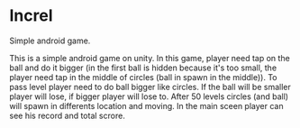 # Increl
Simple android game.

This is a simple android game on unity. In this game, player need tap on the ball and do it bigger (in the first ball is hidden because it's too small, the player need tap in the middle of circles (ball in spawn in the middle)). To pass level player need to do ball bigger like circles. If the ball will be smaller player will lose, if bigger player will lose to. After 50 levels circles (and ball) will spawn in differents location and moving. In the main sceen player can see his record and total scrore.
